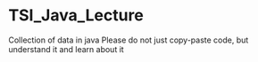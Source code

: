 # TSI_Java_Lecture
Collection of data in java
Please do not just copy-paste code, but understand it and learn about it
